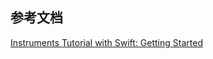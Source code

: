 






## 参考文档
[Instruments Tutorial with Swift: Getting Started](https://www.raywenderlich.com/166125/instruments-tutorial-swift-getting-started)